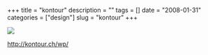+++
title = "kontour"
description = ""
tags = []
date = "2008-01-31"
categories = ["design"]
slug = "kontour"
+++


 

  <div id="screens-thumbs" class="clearfix">
    <div class="txt-center" id="design-submission"><a href="http://kontour.ch/wp/"><img id='bluga-thumbnail-1022' class='bluga-thumbnail large' src='//konigi.com/media/bluga/
wt47f281cc89cbb_0.jpg'/></a></div>  
  </div>   
<p><a href="http://kontour.ch/wp/">http://kontour.ch/wp/</a></p>




